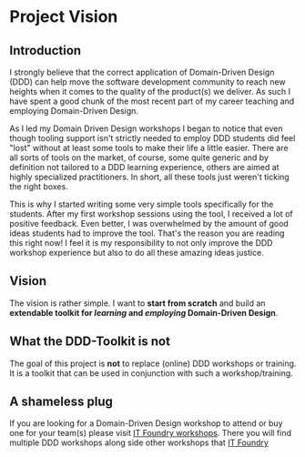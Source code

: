 # Project Vision

## Introduction
I strongly believe that the correct application of Domain-Driven Design (DDD) can help move the software development community to reach new heights when it comes to the quality of the product(s) we deliver. As such I have spent a good chunk of the most recent part of my career teaching and employing Domain-Driven Design.

As I led my Domain Driven Design workshops I began to notice that even though tooling support isn't strictly needed to employ DDD students did feel "lost" without at least some tools to make their life a little easier. There are all sorts of tools on the market, of course, some quite generic and by definition not tailored to a DDD learning experience, others are aimed at highly specialized practitioners. In short, all these tools just weren't ticking the right boxes.

This is why I started writing some very simple tools specifically for the students. After my first workshop sessions using the tool, I received a lot of positive feedback. Even better, I was overwhelmed by the amount of good ideas students had to improve the tool. That's the reason you are reading this right now! I feel it is my responsibility to not only improve the DDD workshop experience but also to do all these amazing ideas justice.

## Vision
The vision is rather simple. I want to **start from scratch** and build an **extendable toolkit for *learning* and *employing* Domain-Driven Design**.

## What the DDD-Toolkit is not
The goal of this project is **not** to replace (online) DDD workshops or training. It is a toolkit that can be used in conjunction with such a workshop/training.

## A shameless plug
If you are looking for a Domain-Driven Design workshop to attend or buy one for your team(s) please visit [IT Foundry workshops](https://www.itfoundry.nl/workshops). There you will find multiple DDD workshops along side other workshops that [IT Foundry](https://www.itfoundry.nl/)
